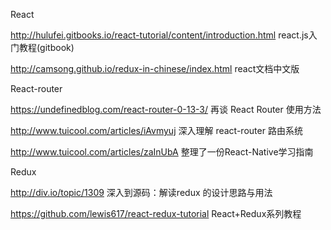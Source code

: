 
React

http://hulufei.gitbooks.io/react-tutorial/content/introduction.html react.js入门教程(gitbook)

http://camsong.github.io/redux-in-chinese/index.html react文档中文版

React-router

https://undefinedblog.com/react-router-0-13-3/ 再谈 React Router 使用方法

http://www.tuicool.com/articles/iAvmyuj 深入理解 react-router 路由系统

http://www.tuicool.com/articles/zaInUbA 整理了一份React-Native学习指南

Redux

http://div.io/topic/1309 深入到源码：解读redux 的设计思路与用法

https://github.com/lewis617/react-redux-tutorial React+Redux系列教程




